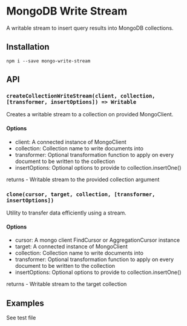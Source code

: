# MongoDB Write Stream

A writable stream to insert query results into MongoDB collections.

## Installation

```
npm i --save mongo-write-stream
```

## API

### `createCollectionWriteStream(client, collection, [transformer, insertOptions]) => Writable`
Creates a writable stream to a collection on provided MongoClient.

#### Options
 * client: A connected instance of MongoClient
 * collection: Collection name to write documents into
 * transformer: Optional transformation function to apply on every document to be written to the collection
 * insertOptions: Optional options to provide to collection.insertOne()

returns - Writable stream to the provided collection argument

### `clone(cursor, target, collection, [transformer, insertOptions])`
Utility to transfer data efficiently using a stream.

#### Options
 * cursor: A mongo client FindCursor or AggregationCursor instance
 * target: A connected instance of MongoClient
 * collection: Collection name to write documents into
 * transformer: Optional transformation function to apply on every document to be written to the collection
 * insertOptions: Optional options to provide to collection.insertOne()

returns - Writable stream to the target collection


## Examples

See test file
